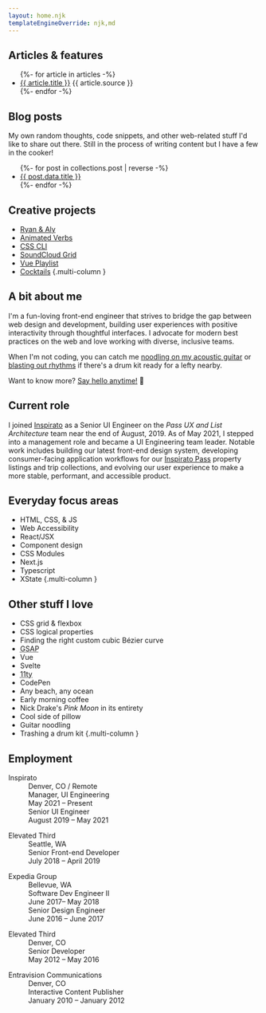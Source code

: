 ```yaml
---
layout: home.njk
templateEngineOverride: njk,md
---
```


## Articles & features

<ul>
  {%- for article in articles -%}
    <li>
      <a href="{{ article.url }}" target="_blank" rel="noopener">{{ article.title }}</a>
      <span class="source">{{ article.source }}</span>
    </li>
  {%- endfor -%}
</ul>

## Blog posts

My own random thoughts, code snippets, and other web-related stuff I'd like to share out there. Still in the process of writing content but I have a few in the cooker!

<ul>
  {%- for post in collections.post | reverse  -%}
    <li><a href="{{ post.url }}">{{ post.data.title }}</a></li>
  {%- endfor -%}
</ul>

## Creative projects

- [Ryan & Aly](https://ryanandaly.com/)
- [Animated Verbs](https://animatedverbs.com/)
- [CSS CLI](https://stylestage.dev/styles/css-cli/)
- [SoundCloud Grid](https://hexagoncircle.github.io/soundcloud-grid/)
- [Vue Playlist](https://hexagoncircle.github.io/vue-playlist/)
- [Cocktails](https://hexagoncircle.github.io/cocktails/)
  {.multi-column }

## A bit about me

I'm a fun-loving front-end engineer that strives to bridge the gap between web design and develop&shy;ment, building user experiences with positive interactivity through thoughtful interfaces. I advocate for modern best practices on the web and love working with diverse, inclusive teams.

When I'm not coding, you can catch me [noodling on my acoustic guitar](https://twitter.com/hexagoncircle/status/1413526995376295941?s=20") or [blasting out rhythms](https://twitter.com/hexagoncircle/status/1285798846568767496?s=20) if there's a drum kit ready for a lefty nearby.

Want to know more? <a class="hello-link" href="{% mailToPath %}" target="_blank" rel="noopener">Say hello anytime!</a> <span class="himoji">👋</span>

## Current role

I joined [Inspirato](https://www.inspirato.com/) as a Senior UI Engineer on the _Pass UX and List Architecture_ team near the end of August, 2019. As of May 2021, I stepped into a management role and became a UI Engineering team leader. Notable work includes building our latest front-end design system, developing consumer-facing application workflows for our [Inspirato Pass](https://www.inspirato.com/pass/trips/) property listings and trip collections, and evolving our user experience to make a more stable, performant, and accessible product.

## Everyday focus areas

- HTML, CSS, & JS
- Web Accessibility
- React/JSX
- Component design
- CSS Modules
- Next.js
- Typescript
- XState
  {.multi-column }

## Other stuff I love

- CSS grid & flexbox
- CSS logical properties
- Finding the right custom cubic Bézier curve
- <abbr title="GreenSock Animation Platform">GSAP</abbr>
- Vue
- Svelte
- <abbr title="Eleventy">11ty</abbr>
- CodePen
- Any beach, any ocean
- Early morning coffee
- Nick Drake's <em>Pink Moon</em> in its entirety
- Cool side of pillow
- Guitar noodling
- Trashing a drum kit
  {.multi-column }

## Employment

<div class="employment-list">
  <dl>
    <div>
      <dt>Inspirato</dt>
      <dd class="employment-location">Denver, CO / Remote</dd>
    </div>
    <div>
      <dd class="employment-role">Manager, UI Engineering</dd>
      <dd class="employment-info">May 2021 – Present</dd>
      <dd class="employment-role">Senior UI Engineer</dd>
      <dd class="employment-info">August 2019 – May 2021</dd>
    </div>
  </dl>
  <dl>
    <div>
      <dt>Elevated Third</dt>
      <dd class="employment-location">Seattle, WA</dd>
    </div>
    <div>
      <dd class="employment-role">Senior Front-end Developer</dd>
      <dd class="employment-info">July 2018 – April 2019</dd>
    </div>
  </dl>
  <dl>
    <div>
      <dt>Expedia Group</dt>
      <dd class="employment-location">Bellevue, WA</dd>
    </div>
    <div>
      <dd class="employment-role">Software Dev Engineer II</dd>
      <dd class="employment-info">June 2017– May 2018</dd>
      <dd class="employment-role">Senior Design Engineer</dd>
      <dd class="employment-info">June 2016 – June 2017</dd>
    </div>
  </dl>
  <dl>
    <div>
      <dt>Elevated Third</dt>
      <dd class="employment-location">Denver, CO</dd>
    </div>
    <div>
      <dd class="employment-role">Senior Developer</dd>
      <dd class="employment-info">May 2012 – May 2016</dd>
    </div>
  </dl>
  <dl>
    <div>
      <dt>Entravision Communications</dt>
      <dd class="employment-location">Denver, CO</dd>
    </div>
    <div>
      <dd class="employment-role">Interactive Content Publisher</dd>
      <dd class="employment-info">January 2010 – January 2012</dd>
    </div>
  </dl>
</div>

